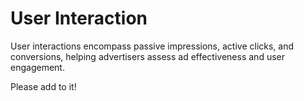 # User Interaction

User interactions encompass passive impressions, active clicks, and conversions, helping advertisers assess ad effectiveness and user engagement.

Please add to it!
